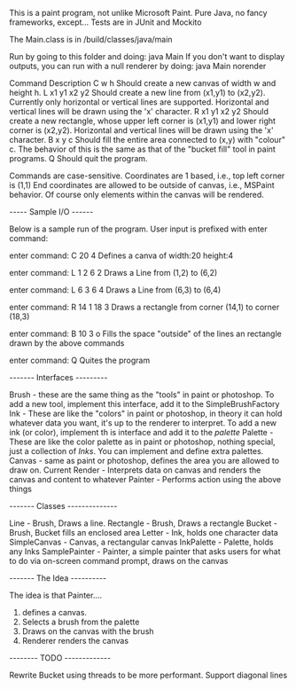 This is a paint program, not unlike Microsoft Paint.
Pure Java, no fancy frameworks, except...
Tests are in JUnit and Mockito

The Main.class is in /build/classes/java/main

Run by going to this folder and doing: java Main
If you don't want to display outputs, you can run with a null renderer by doing: java Main norender

Command 		Description
C w h           Should create a new canvas of width w and height h.
L x1 y1 x2 y2   Should create a new line from (x1,y1) to (x2,y2). Currently only
                horizontal or vertical lines are supported. Horizontal and vertical lines
                will be drawn using the 'x' character.
R x1 y1 x2 y2   Should create a new rectangle, whose upper left corner is (x1,y1) and
                lower right corner is (x2,y2). Horizontal and vertical lines will be drawn
                using the 'x' character.
B x y c         Should fill the entire area connected to (x,y) with "colour" c. The
                behavior of this is the same as that of the "bucket fill" tool in paint
                programs.
Q               Should quit the program.

Commands are case-sensitive.
Coordinates are 1 based, i.e., top left corner is (1,1)
End coordinates are allowed to be outside of canvas, i.e., MSPaint behavior. Of course only elements within the canvas will be rendered.


----- Sample I/O ------

Below is a sample run of the program. User input is prefixed with enter command:

enter command: C 20 4
Defines a canva of width:20 height:4

enter command: L 1 2 6 2
Draws a Line from (1,2) to (6,2)

enter command: L 6 3 6 4
Draws a Line from (6,3) to (6,4)

enter command: R 14 1 18 3
Draws a rectangle from corner (14,1) to corner (18,3)

enter command: B 10 3 o
Fills the space "outside" of the lines an rectangle drawn by the above commands

enter command: Q
Quites the program



------- Interfaces ---------

Brush - these are the same thing as the "tools" in paint or photoshop. To add a new tool, implement this interface, add it to the SimpleBrushFactory
Ink - These are like the "colors" in paint or photoshop, in theory it can hold whatever data you want, it's up to the renderer to interpret. To add a new ink (or color), implement th is interface and add it to the _palette_
Palette - These are like the color palette as in paint or photoshop, nothing special, just a collection of _Inks_. You can implement and define extra palettes.
Canvas - same as paint or photoshop, defines the area you are allowed to draw on. Current 
Render - Interprets data on canvas and renders the canvas and content to whatever
Painter - Performs action using the above things

------- Classes --------------

Line - Brush, Draws a line.
Rectangle - Brush, Draws a rectangle
Bucket - Brush, Bucket fills an enclosed area
Letter - Ink, holds one character data
SimpleCanvas - Canvas, a rectangular canvas
InkPalette - Palette, holds any Inks
SamplePainter - Painter, a simple painter that asks users for what to do via on-screen command prompt, draws on the canvas

------- The Idea ----------

The idea is that Painter....
1. defines a canvas.
2. Selects a brush from the palette
3. Draws on the canvas with the brush
4. Renderer renders the canvas 

-------- TODO -------------

Rewrite Bucket using threads to be more performant.
Support diagonal lines
